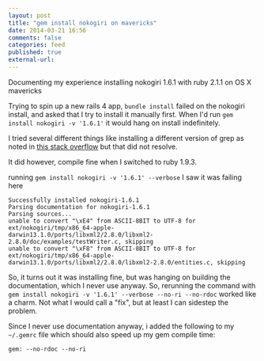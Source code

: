 ```yaml
---
layout: post
title: "gem install nokogiri on mavericks"
date: 2014-03-21 16:56
comments: false
categories: feed
published: true
external-url:
---
```

Documenting my experience installing nokogiri 1.6.1 with ruby 2.1.1 on OS X mavericks
<!--more-->

Trying to spin up a new rails 4 app, `bundle install` failed on the nokogiri install, and asked that I try to install it manually first. When I'd run `gem install nokogiri -v '1.6.1'` it would hang on install indefinitely.

I tried several different things like installing a different version of grep as noted in [this stack overflow](http://stackoverflow.com/questions/20890808/install-nokogiri-1-6-1-under-ruby-2-0-0p353-rvm-based-installation-fails-osx) but that did not resolve.

It did however, compile fine when I switched to ruby 1.9.3.

running `gem install nokogiri -v '1.6.1' --verbose` I saw it was failing here

```
Successfully installed nokogiri-1.6.1
Parsing documentation for nokogiri-1.6.1
Parsing sources...
unable to convert "\xE4" from ASCII-8BIT to UTF-8 for ext/nokogiri/tmp/x86_64-apple-darwin13.1.0/ports/libxml2/2.8.0/libxml2-2.8.0/doc/examples/testWriter.c, skipping
unable to convert "\xF8" from ASCII-8BIT to UTF-8 for ext/nokogiri/tmp/x86_64-apple-darwin13.1.0/ports/libxml2/2.8.0/libxml2-2.8.0/entities.c, skipping
```

So, it turns out it was installing fine, but was hanging on building the documentation, which I never use anyway. So, rerunning the command with `gem install nokogiri -v '1.6.1' --verbose --no-ri --no-rdoc` worked like a charm. Not what I would call a "fix", but at least I can sidestep the problem.

Since I never use documentation anyway, i added the following to my `~/.gemrc` file which should also speed up my gem compile time:

```
gem: --no-rdoc --no-ri
```